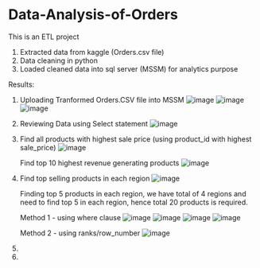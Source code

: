 # Data-Analysis-of-Orders

This is an ETL project
1. Extracted data from kaggle (Orders.csv file)
2. Data cleaning in python
3. Loaded cleaned data into sql server (MSSM) for analytics purpose



Results:

1. Uploading Tranformed Orders.CSV file into MSSM
![image](https://github.com/user-attachments/assets/cc1bc868-7103-4494-ba25-b7169f4ade6e)
![image](https://github.com/user-attachments/assets/024ec974-14a7-4c85-be98-38869bbf4f9d)
![image](https://github.com/user-attachments/assets/3f6aab1f-1efe-4f62-8aa9-38f21263443d)

2. Reviewing Data using Select statement
![image](https://github.com/user-attachments/assets/fa3a9125-9d59-4931-b361-52261e323fbf)

3. Find all products with highest sale price (using product_id with highest sale_price)
   ![image](https://github.com/user-attachments/assets/432f7855-48da-41ec-bc7c-e17a47e79503)

   Find top 10 highest revenue generating products
   ![image](https://github.com/user-attachments/assets/80b4563e-5b11-4e79-81f7-2dc7356603bb)

4. Find top selling products in each region
   ![image](https://github.com/user-attachments/assets/e34ce95e-1cfd-4fb1-9681-bbee7cc109a8)

   Finding top 5 products in each region, we have total of 4 regions and need to find top 5 in each region, hence total 20 products is required.


   Method 1 - using where clause
   ![image](https://github.com/user-attachments/assets/0a1dc9d4-c333-4b94-a669-b1f4fb03569b)
   ![image](https://github.com/user-attachments/assets/03864346-b643-45bc-9645-525faa09a0fb)
   ![image](https://github.com/user-attachments/assets/a7bd2ddc-59a1-40ac-9203-dc7e410506f3)
   ![image](https://github.com/user-attachments/assets/043157cd-c9e0-4f27-8d90-6dcb6d927d15)
   
   Method 2 - using ranks/row_number
   ![image](https://github.com/user-attachments/assets/e4c8d276-d27c-42a3-b22e-dde5859a3492)

      
6. 



   
7. 
